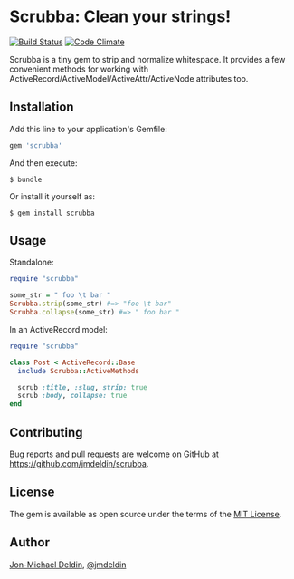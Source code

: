 # Scrubba: Clean your strings!

[![Build Status](https://travis-ci.org/jmdeldin/scrubba.svg)](https://travis-ci.org/jmdeldin/scrubba) [![Code Climate](https://codeclimate.com/github/jmdeldin/scrubba/badges/gpa.svg)](https://codeclimate.com/github/jmdeldin/scrubba)

Scrubba is a tiny gem to strip and normalize whitespace. It provides a few convenient methods for working with ActiveRecord/ActiveModel/ActiveAttr/ActiveNode attributes too.

## Installation

Add this line to your application's Gemfile:

```ruby
gem 'scrubba'
```

And then execute:

    $ bundle

Or install it yourself as:

    $ gem install scrubba

## Usage

Standalone:

```ruby
require "scrubba"

some_str = " foo \t bar "
Scrubba.strip(some_str) #=> "foo \t bar"
Scrubba.collapse(some_str) #=> " foo bar "
```

In an ActiveRecord model:

```ruby
require "scrubba"

class Post < ActiveRecord::Base
  include Scrubba::ActiveMethods

  scrub :title, :slug, strip: true
  scrub :body, collapse: true
end
```

## Contributing

Bug reports and pull requests are welcome on GitHub at https://github.com/jmdeldin/scrubba.

## License

The gem is available as open source under the terms of the [MIT License](http://opensource.org/licenses/MIT).

## Author

[Jon-Michael Deldin](http://www.jmdeldin.com), [@jmdeldin](http://twitter.com/jmdeldin)
